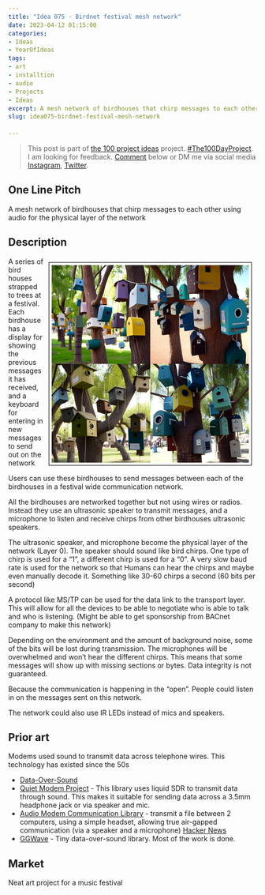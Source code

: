 ```yaml
---
title: "Idea 075 - Birdnet festival mesh network"
date: 2023-04-12 01:15:00
categories:
- Ideas
- YearOfIdeas
tags:
- art
- installtion
- audio
- Projects
- Ideas
excerpt: A mesh network of birdhouses that chirp messages to each other using audio for the physical layer of the network
slug: idea075-birdnet-festival-mesh-network

---
```


> This post is part of [the 100 project ideas](/projects/2023-100-ideas/) project. [#The100DayProject](https://www.the100dayproject.org/). I am looking for feedback. <a href='#utterances-comments'>Comment</a> below or DM me via social media <a href="https://instagram.com/funvill" rel="nofollow noopener noreferrer"><i class="fab fa-fw fa-instagram" aria-hidden="true"></i><span class="label">Instagram</span></a>, <a href="https://twitter.com/funvill" rel="nofollow noopener noreferrer"><i class="fab fa-fw fa-twitter" aria-hidden="true"></i><span class="label">Twitter</span></a>.

## One Line Pitch

A mesh network of birdhouses that chirp messages to each other using audio for the physical layer of the network

## Description

<img src='\public\uploads\2023\birdnet.png' alt='birdnet' style="float: right; margin: 10px; max-width: 400px; border: 1px solid black; padding: 5px">A series of bird houses strapped to trees at a festival. Each birdhouse has a display for showing the previous messages it has received, and a keyboard for entering in new messages to send out on the network

Users can use these birdhouses to send messages between each of the birdhouses in a festival wide communication network.

All the birdhouses are networked together but not using wires or radios. Instead they use an ultrasonic speaker to transmit messages, and a microphone to listen and receive chirps from other birdhouses ultrasonic speakers.

The ultrasonic speaker, and microphone become the physical layer of the network (Layer 0). The speaker should sound like bird chirps. One type of chirp is used for a “1”, a different chirp is used for a “0”. A very slow baud rate is used for the network so that Humans can hear the chirps and maybe even manually decode it. Something like 30-60 chirps a second (60 bits per second)

A protocol like MS/TP can be used for the data link to the transport layer. This will allow for all the devices to be able to negotiate who is able to talk and who is listening. (Might be able to get sponsorship from BACnet company to make this network)

Depending on the environment and the amount of background noise, some of the bits will be lost during transmission. The microphones will be overwhelmed and won’t hear the different chirps. This means that some messages will show up with missing sections or bytes. Data integrity is not guaranteed.

Because the communication is happening in the “open”. People could listen in on the messages sent on this network.

The network could also use IR LEDs instead of mics and speakers.

## Prior art

Modems used sound to transmit data across telephone wires. This technology has existed since the 50s

- [Data-Over-Sound](https://innovationatwork.ieee.org/transferring-data-over-sound/)
- [Quiet Modem Project](https://github.com/quiet/quiet) - This library uses liquid SDR to transmit data through sound. This makes it suitable for sending data across a 3.5mm headphone jack or via speaker and mic.
- [Audio Modem Communication Library](https://github.com/romanz/amodem) - transmit a file between 2 computers, using a simple headset, allowing true air-gapped communication (via a speaker and a microphone) [Hacker News](https://news.ycombinator.com/item?id=17333257)
- [GGWave](https://github.com/ggerganov/ggwave) - Tiny data-over-sound library. Most of the work is done.

## Market

Neat art project for a music festival
